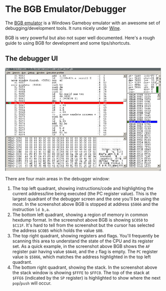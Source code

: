 # The BGB Emulator/Debugger

The [BGB emulator](http://bgb.bircd.org/) is a Windows Gameboy emulator with
an awesome set of debugging/development tools. It runs nicely under
[Wine](https://www.winehq.org/).

BGB is very powerful but also not super well documented. Here's a rough guide to
using BGB for development and some tips/shortcuts.

## The debugger UI

![BGB Debugger interface](screenshots/bgb.debugger.png)

There are four main areas in the debugger window:

1. The top left quadrant, showing instructions/code and highlighting the current
   address/line being executed (the PC register value). This is the largest
   quadrant of the debugger screen and the one you'll be using the most. In the
   screenshot above BGB is stopped at address `$5866` and the instruction
   `ld b,a`.
1. The bottom left quadrant, showing a region of memory in common hexdump
   format. In the screenshot above BGB is showing `$C050` to `$C11F`. It's hard
   to tell from the screenshot but the cursor has selected the address `$COB5`
   which holds the value `$0B`.
1. The top right quadrant, showing registers and flags. You'll frequently be
   scanning this area to understand the state of the CPU and its register set.
   As a quick example, in the screenshot above BGB shows the `AF` register pair
   having value `$0A40`, and the `z` flag is empty. The `PC` register value is
   `$5866`, which matches the address highlighted in the top left quadrant.
1. The bottom right quadrant, showing the stack. In the screenshot above the
   stack window is showing `$FFFE` to `$FFC0`. The top of the stack at `$FFE6`
   (indicated by the `SP` register) is highlighted to show where the next
   `pop`/`push` will occur.
